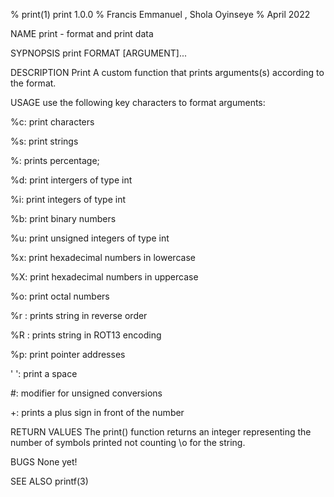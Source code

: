 % print(1) print 1.0.0 % Francis Emmanuel , Shola Oyinseye % April 2022

NAME
print - format and print data

SYPNOPSIS
print FORMAT [ARGUMENT]...

DESCRIPTION
Print A custom function that prints arguments(s) according to the format.

USAGE
use the following key characters to format arguments:

%c: print characters

%s: print strings

%: prints percentage;

%d: print intergers of type int

%i: print integers of type int

%b: print binary numbers

%u: print unsigned integers of type int

%x: print hexadecimal numbers in lowercase

%X: print hexadecimal numbers in uppercase

%o: print octal numbers

%r : prints string in reverse order

%R : prints string in ROT13 encoding

%p: print pointer addresses

' ': print a space

#: modifier for unsigned conversions

+: prints a plus sign in front of the number

RETURN VALUES
The print() function returns an integer representing the number of symbols printed not counting \o for the string.

BUGS
None yet!

SEE ALSO
printf(3)
